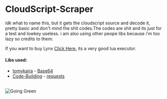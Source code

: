 # CloudScript-Scraper
idk what to name this, but it gets the cloudscript source and decode it, pretty basic and don't mind the shit codes.The codes are shit and its just for a test and lowkey useless. i am also using other peope libs because i'm too lazy so credits to them:

If you want to buy Lynx <a href="https://lynx.rip/purchase/">Click Here</a>, its a very good lua executor.

#### Libs used:
- <a href="https://github.com/tomykaira">tomykaira</a> - <a href="https://gist.github.com/tomykaira/f0fd86b6c73063283afe550bc5d77594">Base64</a>
- <a href="https://github.com/Code-Building">Code-Building</a> - <a href="https://github.com/Code-Building/requests">requests</a>

<br>
<img alt="Going Green" src="https://img.shields.io/badge/Working as of: - 3/27/2021-0078D6?style=for-the-badge&color=green"/>
